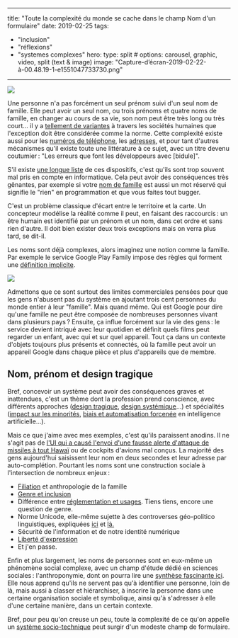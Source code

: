 ---
title: "Toute la complexité du monde se cache dans le champ Nom d'un formulaire"
date: 2019-02-25
tags:
  - "inclusion"
  - "réflexions"
  - "systemes complexes"
hero:
  type: split  # options: carousel, graphic, video, split (text & image)
  image: "Capture-d’écran-2019-02-22-à-00.48.19-1-e1551047733730.png"
  ---

![](/assets/images/Capture-d’écran-2019-02-22-à-00.48.19-1-e1551047733730.png)

Une personne n'a pas forcément un seul prénom suivi d'un seul nom de famille. Elle peut avoir un seul nom, ou trois prénoms et quatre noms de famille, en changer au cours de sa vie, son nom peut être très long ou très court... il y a [tellement de variantes](https://shinesolutions.com/2018/01/08/falsehoods-programmers-believe-about-names-with-examples) à travers les sociétés humaines que l'exception doit être considérée comme la norme. Cette complexité existe aussi pour les [numéros de téléphone](https://github.com/googlei18n/libphonenumber/blob/master/FALSEHOODS.md), les [adresses](https://www.mjt.me.uk/posts/falsehoods-programmers-believe-about-addresses), et pour tant d'autres mécanismes qu'il existe toute une littérature à ce sujet, avec un titre devenu coutumier : "Les erreurs que font les développeurs avec \[bidule\]".

S'il existe [une longue liste](https://github.com/kdeldycke/awesome-falsehood/blob/master/README.md) de ces dispositifs, c'est qu'ils sont trop souvent mal pris en compte en informatique. Cela peut avoir des conséquences très gênantes, par exemple si votre [nom de famille](https://www.wired.com/2015/11/null/) est aussi un mot réservé qui signifie le "rien" en programmation et que vous faites tout bugger.

C'est un problème classique d'écart entre le territoire et la carte. Un concepteur modélise la réalité comme il peut, en faisant des raccourcis : un être humain est identifié par un prénom et un nom, dans cet ordre et sans rien d'autre. Il doit bien exister deux trois exceptions mais on verra plus tard, se dit-il.

Les noms sont déjà complexes, alors imaginez une notion comme la famille. Par exemple le service Google Play Family impose des règles qui forment une [définition implicite](https://twitter.com/edent/status/846270908138426369).

![](/assets/images/C76O4a6W0AENhCT.jpg-large.jpg)

Admettons que ce sont surtout des limites commerciales pensées pour que les gens n'abusent pas du système en ajoutant trois cent personnes du monde entier à leur "famille". Mais quand même. Qui est Google pour dire qu'une famille ne peut être composée de nombreuses personnes vivant dans plusieurs pays ? Ensuite, ça influe forcément sur la vie des gens : le service devient intriqué avec leur quotidien et définit quels films peut regarder un enfant, avec qui et sur quel appareil. Tout ça dans un contexte d'objets toujours plus présents et connectés, où la famille peut avoir un appareil Google dans chaque pièce et plus d'appareils que de membre.

## Nom, prénom et design tragique

Bref, concevoir un système peut avoir des conséquences graves et inattendues, c'est un thème dont la profession prend conscience, avec différents approches ([design tragique](https://www.tragicdesign.com/), [design systémique](https://en.m.wikipedia.org/wiki/Systemic_design?wprov=sfla1)...) et spécialités ([impact sur les minorités](https://www.udeducation.org/product/diversity-and-design), [biais et automatisation forcenée](https://medium.com/s/story/the-seductive-diversion-of-solving-bias-in-artificial-intelligence-890df5e5ef53) en intelligence artificielle...).

Mais ce que j'aime avec mes exemples, c'est qu'ils paraissent anodins. Il ne s'agit pas de [l'UI qui a causé l'envoi d'une fausse alerte d'attaque de missiles à tout Hawaï](https://twitter.com/DesignUXUI/status/953305994804674561) ou de cockpits d'avions mal conçus. La majorité des gens aujourd'hui saisissent leur nom en deux secondes et leur adresse par auto-complétion. Pourtant les noms sont une construction sociale à l'intersection de nombreux enjeux :

- [Filiation](https://fr.wikipedia.org/wiki/Filiation) et anthropologie de la famille
- [Genre et inclusion](https://uxdesign.cc/designing-forms-for-gender-diversity-and-inclusion-d8194cf1f51)
- Différence entre [réglementation et usages](https://www.nouvelobs.com/rue89/rue89-nos-vies-connectees/20111016.RUE4957/galere-quotidienne-garder-son-nom-de-naissance-quand-on-est-mariee.html). Tiens tiens, encore une question de genre.
- Norme Unicode, elle-même sujette à des controverses géo-politico linguistiques, expliquées [ici](https://en.wikipedia.org/wiki/Han_unification) et [là.](https://modelviewculture.com/pieces/i-can-text-you-a-pile-of-poo-but-i-cant-write-my-name)
- Sécurité de l'information et de notre identité numérique
- [Liberté d'expression](https://www.eff.org/issues/anonymity)
- Et j'en passe.

Enfin et plus largement, les noms de personnes sont en eux-même un phénomène social complexe, avec un champ d'étude dédié en sciences sociales : l'anthroponymie, dont on pourra lire une [synthèse fascinante ici](https://www.persee.fr/doc/lgge_0458-726x_1982_num_16_66_1127). Elle nous apprend qu'ils ne servent pas qu'à identifier une personne, loin de là, mais aussi à classer et hiérarchiser, à inscrire la personne dans une certaine organisation sociale et symbolique, ainsi qu'à s'adresser à elle d'une certaine manière, dans un certain contexte.

Bref, pour peu qu'on creuse un peu, toute la complexité de ce qu'on appelle un [système socio-technique](https://jnd.org/norman_stappers_2016_designx_design_and_complex_sociotechnical_systems) peut surgir d'un modeste champ de formulaire.
